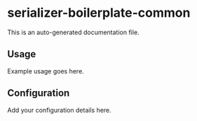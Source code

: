# serializer-boilerplate-common

This is an auto-generated documentation file.

## Usage

Example usage goes here.

## Configuration

Add your configuration details here.